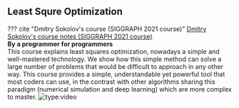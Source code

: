 ## Least Squre Optimization

??? cite "Dmitry Sokolov's course (SIGGRAPH 2021 course)"
    [Dmitry Sokolov's course notes (SIGGRAPH 2021 course)](https://github.com/ssloy/least-squares-course/blob/master/manuscript.pdf)  
    **By a programmer for programmers**  
    This course explains least squares optimization, nowadays a simple and well-mastered technology. We show how this simple method can solve a large number of problems that would be difficult to approach in any other way. This course provides a simple, understandable yet powerful tool that most coders can use, in the contrast with other algorithms sharing this paradigm (numerical simulation and deep learning) which are more complex to master.
    ![type:video](https://youtube.com/embed/ZDh3v8OAEIA)
